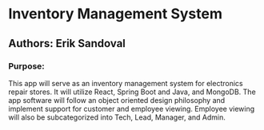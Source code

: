 # Inventory Management System
## Authors: Erik Sandoval

### Purpose: 
This app will serve as an inventory management system for electronics repair stores. It will utilize React, Spring Boot and Java, and MongoDB. The app software will follow an object oriented design philosophy and implement support for customer and employee viewing. Employee viewing will also be subcategorized into Tech, Lead, Manager, and Admin. 

